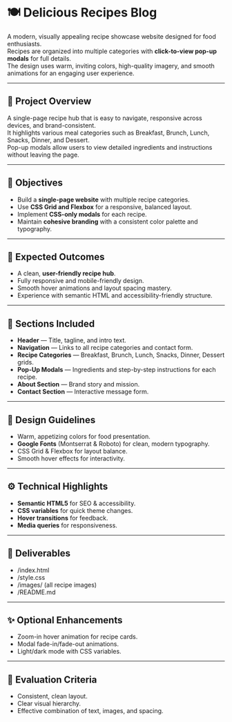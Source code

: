 # 🍽️ Delicious Recipes Blog

A modern, visually appealing recipe showcase website designed for food enthusiasts.  
Recipes are organized into multiple categories with **click-to-view pop-up modals** for full details.  
The design uses warm, inviting colors, high-quality imagery, and smooth animations for an engaging user experience.

---

## 📖 Project Overview
A single-page recipe hub that is easy to navigate, responsive across devices, and brand-consistent.  
It highlights various meal categories such as Breakfast, Brunch, Lunch, Snacks, Dinner, and Dessert.  
Pop-up modals allow users to view detailed ingredients and instructions without leaving the page.

---

## 🎯 Objectives
- Build a **single-page website** with multiple recipe categories.
- Use **CSS Grid and Flexbox** for a responsive, balanced layout.
- Implement **CSS-only modals** for each recipe.
- Maintain **cohesive branding** with a consistent color palette and typography.

---

## 📌 Expected Outcomes
- A clean, **user-friendly recipe hub**.
- Fully responsive and mobile-friendly design.
- Smooth hover animations and layout spacing mastery.
- Experience with semantic HTML and accessibility-friendly structure.

---

## 📑 Sections Included
- **Header** — Title, tagline, and intro text.
- **Navigation** — Links to all recipe categories and contact form.
- **Recipe Categories** — Breakfast, Brunch, Lunch, Snacks, Dinner, Dessert grids.
- **Pop-Up Modals** — Ingredients and step-by-step instructions for each recipe.
- **About Section** — Brand story and mission.
- **Contact Section** — Interactive message form.

---

## 🎨 Design Guidelines
- Warm, appetizing colors for food presentation.
- **Google Fonts** (Montserrat & Roboto) for clean, modern typography.
- CSS Grid & Flexbox for layout balance.
- Smooth hover effects for interactivity.

---

## ⚙ Technical Highlights
- **Semantic HTML5** for SEO & accessibility.
- **CSS variables** for quick theme changes.
- **Hover transitions** for feedback.
- **Media queries** for responsiveness.

---

## 📂 Deliverables
- /index.html
- /style.css
- /images/ (all recipe images)
- /README.md


---

## ✨ Optional Enhancements
- Zoom-in hover animation for recipe cards.
- Modal fade-in/fade-out animations.
- Light/dark mode with CSS variables.

---

## 📏 Evaluation Criteria
- Consistent, clean layout.
- Clear visual hierarchy.
- Effective combination of text, images, and spacing.
